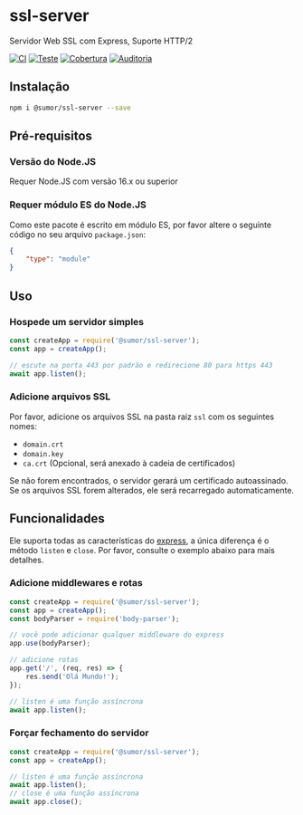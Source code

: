 # ssl-server
Servidor Web SSL com Express, Suporte HTTP/2

[![CI](https://github.com/sumor-cloud/ssl-server/actions/workflows/ci.yml/badge.svg)](https://github.com/sumor-cloud/ssl-server/actions/workflows/ci.yml)
[![Teste](https://github.com/sumor-cloud/ssl-server/actions/workflows/ut.yml/badge.svg)](https://github.com/sumor-cloud/ssl-server/actions/workflows/ut.yml)
[![Cobertura](https://github.com/sumor-cloud/ssl-server/actions/workflows/coverage.yml/badge.svg)](https://github.com/sumor-cloud/ssl-server/actions/workflows/coverage.yml)
[![Auditoria](https://github.com/sumor-cloud/ssl-server/actions/workflows/audit.yml/badge.svg)](https://github.com/sumor-cloud/ssl-server/actions/workflows/audit.yml)

## Instalação
```bash
npm i @sumor/ssl-server --save
```

## Pré-requisitos

### Versão do Node.JS
Requer Node.JS com versão 16.x ou superior

### Requer módulo ES do Node.JS
Como este pacote é escrito em módulo ES, por favor altere o seguinte código no seu arquivo `package.json`:
```json
{
    "type": "module"
}
```

## Uso

### Hospede um servidor simples

```javascript
const createApp = require('@sumor/ssl-server');
const app = createApp();

// escute na porta 443 por padrão e redirecione 80 para https 443
await app.listen();
```


### Adicione arquivos SSL
Por favor, adicione os arquivos SSL na pasta raiz `ssl` com os seguintes nomes:
- `domain.crt`
- `domain.key`
- `ca.crt` (Opcional, será anexado à cadeia de certificados)

Se não forem encontrados, o servidor gerará um certificado autoassinado.  
Se os arquivos SSL forem alterados, ele será recarregado automaticamente.
## Funcionalidades

Ele suporta todas as características do [express](https://www.npmjs.com/package/express), a única diferença é o método `listen` e `close`. Por favor, consulte o exemplo abaixo para mais detalhes.

### Adicione middlewares e rotas

```javascript
const createApp = require('@sumor/ssl-server');
const app = createApp();
const bodyParser = require('body-parser');

// você pode adicionar qualquer middleware do express
app.use(bodyParser);

// adicione rotas
app.get('/', (req, res) => {
    res.send('Olá Mundo!');
});

// listen é uma função assíncrona
await app.listen();
```

### Forçar fechamento do servidor

```javascript
const createApp = require('@sumor/ssl-server');
const app = createApp();

// listen é uma função assíncrona
await app.listen();
// close é uma função assíncrona
await app.close();
```